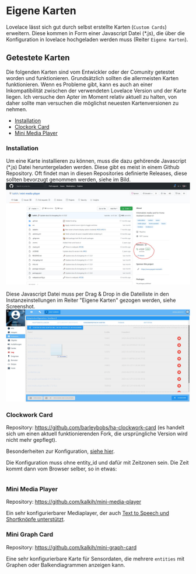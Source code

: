 # Eigene Karten

Lovelace lässt sich gut durch selbst erstellte Karten (`Custom Cards`) erweitern. Diese kommen in Form einer Javascript Datei (*.js), die 
über die Konfiguration in lovelace hochgeladen werden muss (Reiter `Eigene Karten`). 
<!-- TODO: Screenshot! Auch Github Release! -->

## Getestete Karten

Die folgenden Karten sind vom Entwickler oder der Comunity getestet worden und funktionieren. Grundsätzlich sollten die
allermeisten Karten funktionieren. Wenn es Probleme gibt, kann es auch an einer Inkompatibilität zwischen der verwendeten
Lovelace Version und der Karte liegen. Ich versuche den Apter im Moment relativ aktuell zu halten, von daher sollte man
versuchen die möglichst neuesten Kartenversionen zu nehmen.

* [Installation](custom_cards.md#installation)
* [Clockork Card](custom_cards.md#clockwork-card)
* [Mini Media Player](custom_cards.md#mini-media-player)

### Installation

Um eine Karte installieren zu können, muss die dazu gehörende Javascript (*.js) Datei heruntergeladen werden. Diese gibt
es meist in einem Github Repository. Oft findet man in diesen Repositories definierte Releases, diese sollten bevorzugt 
genommen werden, siehe im Bild.
![Release Link](media/card-releases.JPG)

Diese Javascript Datei muss per Drag & Drop in die Dateiliste in den Instanzeinstellungen im Reiter "Eigene Karten" gezogen werden,
siehe Screenshot.
![Install Card](media/card-install.JPG)

### Clockwork Card

Repository: https://github.com/barleybobs/ha-clockwork-card (es handelt sich um einen aktuell funktionierenden Fork, die ursprüngliche
Version wird nicht mehr gepflegt). 

Besonderheiten zur Konfiguration, [siehe hier](ui_tipps.md#Uhrzeit).

<!-- Einen `sensor` für die Zeit kann man sich mit einem Skript selber bauen, z.B. so:
`````javascript
schedule('* * * * *', () => {
    setState('0_userdata.0.zeit', Date.now());
});
`````-->
Die Konfiguration muss ohne entity_id und dafür mit Zeitzonen sein. Die Zeit kommt dann vom Browser selber, so in etwas:
`````yaml

`````

### Mini Media Player

Repository: https://github.com/kalkih/mini-media-player

Ein sehr konfigurierbarer Mediaplayer, der auch [Text to Speech und Shortknöpfe unterstützt](ui_tipps.md#mini-media-card-mit-text2speech-tts-und-musik-shortcuts).

### Mini Graph Card

Repository: https://github.com/kalkih/mini-graph-card

Eine sehr konfigurierbare Karte für Sensordaten, die mehrere `entities` mit Graphen oder Balkendiagrammen anzeigen kann.
